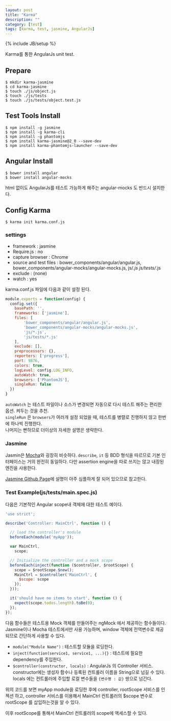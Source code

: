 ```yaml
---
layout: post
title: "Karma"
description: ""
category: [test]
tags: [karma, test, jasmine, AngularJs]
---
```

{% include JB/setup %}

Karma를 통한 AngularJs unit test.

## Prepare

    $ mkdir karma-jasmine
    $ cd karma-jasmine
    $ touch ./js/object.js
    $ touch ./js/tests
    $ touch ./js/tests/object.test.js

## Test Tools Install

    $ npm install -g jasmine
    $ npm install -g karma-cli
    $ npm install -g phantomjs
    $ npm install karma-jasmine@2_0 --save-dev
    $ npm install karma-phantomjs-launcher --save-dev

## Angular Install

    $ bower install angular
    $ bower install angular-mocks

html 없이도 AngularJs를 테스트 가능하게 해주는 angular-mocks 도 반드시 설치한다.

## Config Karma

    $ karma init karma.conf.js

### settings
 - framework : jasmine
 - Require.js : no
 - capture browser : Chrome
 - source and test files : 
    bower_components/angular/angular.js,
    bower_components/angular-mocks/angular-mocks.js,
    js/*.js
    js/tests/*.js
 - exclude : (none)
 - watch : yes

karma.conf.js 파일에 다음과 같이 설정 된다.   

```js
module.exports = function(config) {
  config.set({
    basePath: '',
    frameworks: ['jasmine'],
    files: [
        'bower_components/angular/angular.js',
        'bower_components/angular-mocks/angular-mocks.js',
        'js/*.js',
        'js/tests/*.js'
    ],
    exclude: [],
    preprocessors: {},
    reporters: ['progress'],
    port: 9876,
    colors: true,
    logLevel: config.LOG_INFO,
    autoWatch: true,
    browsers: ['PhantomJS'],
    singleRun: false
  })
}
```

`autoWatch` 는 테스트 파일이나 소스가 변경되면 자동으로 다시 테스트 해주는 편리한 옵션. 켜두는 것을 추천.   
`singleRun` 은 `browsers`가 여러개 설정 되었을 때, 테스트를 병렬로 진행하지 않고 한번에 하나씩 진행한다.   
나머지는 빤하므로 더이상의 자세한 설명은 생략한다.

### Jasmine

Jasmin은 [Mocha](/test/2015/08/06/mocha/)와 굉장히 비슷하다. `describe`, `it` 등 BDD 형식을 따르므로 기본 인터페이스는 거의 완전히 동일하다. 다만 assertion engine을 따로 쓰지는 않고 내장된 엔진을 사용한다. 

[Jasmine Github Page](http://jasmine.github.io/edge/introduction.html)에 설명이 아주 심플하게 잘 되어 있으므로 참고한다.

### Test Example(js/tests/main.spec.js)

다음은 기본적인 Angular scope내 객체에 대한 테스트 예이다.

```js
'use strict';

describe('Controller: MainCtrl', function () {

  // load the controller's module
  beforeEach(module('myApp'));

  var MainCtrl,
    scope;

  // Initialize the controller and a mock scope
  beforeEach(inject(function ($controller, $rootScope) {
    scope = $rootScope.$new();
    MainCtrl = $controller('MainCtrl', {
      $scope: scope
    });
  }));

  it('should have no items to start', function () {
    expect(scope.todos.length).toBe(0);
  });
});
```

다음 함수들은 테스트용 Mock 객체를 만들어주는 ngMock 에서 제공하는 함수들이다.
Jasmine이나 Mocha 테스트에서만 사용 가능하며, window 객체에 전역변수로 제공되므로 간단하게 사용할 수 있다.

 - `module("Module Name")` : 테스트할 모듈을 로딩한다.
 - `inject(function(service1, service1, ...){}` : 테스트에 필요한 dependency를 주입한다.
 - `$controller(constructor, locals)` : AngularJs 의 Controller 서비스. constructor에는 생성자 함수나 등록된 컨트롤러 이름을 String으로 넘길 수 있다. locals 에는 컨트롤러에 주입할 로컬 변수들을 `{변수명 : 값}` 쌍으로 넘긴다.

위의 코드를 보면 myApp module을 로딩한 후에 controller, rootScope 서비스를 인젝션 하고, controller 서비스를 이용해서 MainCtrl 컨트롤러의 $scope 변수로 rootScope 를 삽입하는것을 알 수 있다.

이후 rootScope를 통해서 MainCtrl 컨트롤러의 scope에 액세스할 수 있다.
























